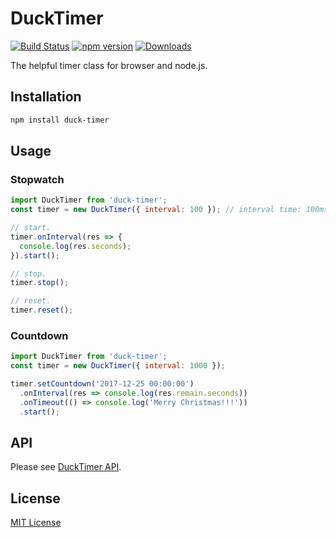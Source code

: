 # DuckTimer

[![Build Status](https://travis-ci.org/archco/duck-timer.svg?branch=master)](https://travis-ci.org/archco/duck-timer)
[![npm version](https://badge.fury.io/js/duck-timer.svg)](https://www.npmjs.com/package/duck-timer)
[![Downloads](https://img.shields.io/npm/dm/duck-timer.svg)](https://www.npmjs.com/package/duck-timer)

The helpful timer class for browser and node.js.

## Installation

``` sh
npm install duck-timer
```

## Usage

### Stopwatch

``` js
import DuckTimer from 'duck-timer';
const timer = new DuckTimer({ interval: 100 }); // interval time: 100ms = 0.1sec.

// start.
timer.onInterval(res => {
  console.log(res.seconds);
}).start();

// stop.
timer.stop();

// reset.
timer.reset();
```

### Countdown

``` js
import DuckTimer from 'duck-timer';
const timer = new DuckTimer({ interval: 1000 });

timer.setCountdown('2017-12-25 00:00:00')
  .onInterval(res => console.log(res.remain.seconds))
  .onTimeout(() => console.log('Merry Christmas!!!'))
  .start();
```

## API

Please see [DuckTimer API](https://github.com/archco/duck-timer/blob/master/doc/README.md).

## License

[MIT License](https://github.com/archco/duck-timer/blob/master/LICENSE)
